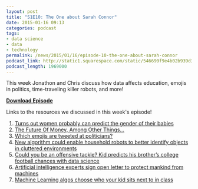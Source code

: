 ```yaml
---
layout: post
title: "S1E10: The One about Sarah Connor"
date: 2015-01-16 09:13
categories: podcast
tags:
- data science
- data
- technology
permalink: /news/2015/01/16/episode-10-the-one-about-sarah-connor
podcast_link: http://static1.squarespace.com/static/546690f9e4b02b939d34b2b1/546691b4e4b01fdff0c848ac/54b8d726e4b060f2e9789064/1421399923462/Partially_Derivative_Episode_10.mp3
podcast_length: 1969000
---
```


This week Jonathon and Chris discuss how data affects education, emojis
in politics, time-traveling killer robots, and more!

[**Download Episode**](http://static1.squarespace.com/static/546690f9e4b02b939d34b2b1/546691b4e4b01fdff0c848ac/54b8d726e4b060f2e9789064/1421399923462/Partially_Derivative_Episode_10.mp3)

Links to the resources we discussed in this week's episode!

1.  [Turns out women probably can predict the gender of their
babies](http://www.statisticsblog.com/2014/12/can-pregnant-women-intuit-the-sex-of-their-children/?utm_content=buffer866a9&utm_medium=social&utm_source=twitter.com&utm_campaign=buffer)
2.  [The Future Of Money, Among Other
Things…](http://www.forbes.com/sites/ciocentral/2015/01/12/the-future-of-money-and-cars/?utm_content=11056104&utm_medium=social&utm_source=twitter)
3.  [Which emojis are tweeted at
politicians?](http://www.theguardian.com/news/datablog/2015/jan/13/what-emojis-do-people-tweet-at-nigel-farage)
4.  [New algorithm could enable household robots to better identify
objects in cluttered
environments](http://phys.org/news/2015-01-algorithm-enable-household-robots-cluttered.html)
5.  [Could you be an offensive tackle? Kid predicts his brother’s
college football chances with data
science](http://nbviewer.ipython.org/github/Syrios12/learningwithdata/blob/master/Top_Offensive_Tackles.ipynb)
6.  [Artificial intelligence experts sign open letter to protect mankind
from
machines](http://www.cnet.com/news/artificial-intelligence-experts-sign-open-letter-to-protect-mankind-from-machines/)
7.  [Machine Learning algos choose who your kid sits next to in
class](http://www.npr.org/blogs/ed/2015/01/12/370966699/meet-the-classroom-of-the-future?utm_campaign=storyshare&utm_source=twitter.com&utm_medium=social)
